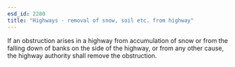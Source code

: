 ```yaml
---
esd_id: 2280
title: "Highways - removal of snow, soil etc. from highway"
---
```


If an obstruction arises in a highway from accumulation of snow or from the falling down of banks on the side of the highway, or from any other cause, the highway authority shall remove the obstruction.

